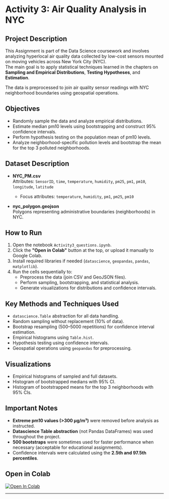 

# Activity 3: Air Quality Analysis in NYC

##  Project Description

This Assignment is part of the Data Science coursework and involves analyzing hyperlocal air quality data collected by low-cost sensors mounted on moving vehicles across New York City (NYC).  
The main goal is to apply statistical techniques learned in the chapters on **Sampling and Empirical Distributions**, **Testing Hypotheses**, and **Estimation**.

The data is preprocessed to join air quality sensor readings with NYC neighborhood boundaries using geospatial operations.

##  Objectives

- Randomly sample the data and analyze empirical distributions.
- Estimate median pm10 levels using bootstrapping and construct 95% confidence intervals.
- Perform hypothesis testing on the population mean of pm10 levels.
- Analyze neighborhood-specific pollution levels and bootstrap the mean for the top 3 polluted neighborhoods.

##  Dataset Description

- **NYC_PM.csv**  
  Attributes: `SensorID`, `time`, `temperature`, `humidity`, `pm25`, `pm1`, `pm10`, `longitude`, `latitude`
  - Focus attributes: `temperature`, `humidity`, `pm1`, `pm25`, `pm10`

- **nyc_polygon.geojson**  
  Polygons representing administrative boundaries (neighborhoods) in NYC.

##  How to Run

1. Open the notebook `Activity3_questions.ipynb`.
2. Click the **"Open in Colab"** button at the top, or upload it manually to Google Colab.
3. Install required libraries if needed (`datascience`, `geopandas`, `pandas`, `matplotlib`).
4. Run the cells sequentially to:
   - Preprocess the data (join CSV and GeoJSON files).
   - Perform sampling, bootstrapping, and statistical analysis.
   - Generate visualizations for distributions and confidence intervals.

##  Key Methods and Techniques Used

- `datascience.Table` abstraction for all data handling.
- Random sampling without replacement (10% of data).
- Bootstrap resampling (500–5000 repetitions) for confidence interval estimation.
- Empirical histograms using `Table.hist`.
- Hypothesis testing using confidence intervals.
- Geospatial operations using `geopandas` for preprocessing.

##  Visualizations

- Empirical histograms of sampled and full datasets.
- Histogram of bootstrapped medians with 95% CI.
- Histogram of bootstrapped means for the top 3 neighborhoods with 95% CIs.

##  Important Notes

- **Extreme pm10 values (>300 µg/m³)** were removed before analysis as instructed.
- **Datascience Table abstraction** (not Pandas DataFrames) was used throughout the project.
- **500 bootstraps** were sometimes used for faster performance when necessary (acceptable for educational assignments).
- Confidence intervals were calculated using the **2.5th and 97.5th percentiles**.



##  Open in Colab


[![Open In Colab](https://colab.research.google.com/assets/colab-badge.svg)](https://colab.research.google.com/drive/1Buk0DJzgzc805ktkCM3SxBgwplq3CUeu#scrollTo=OJ13ywg1jJQ5)


---
